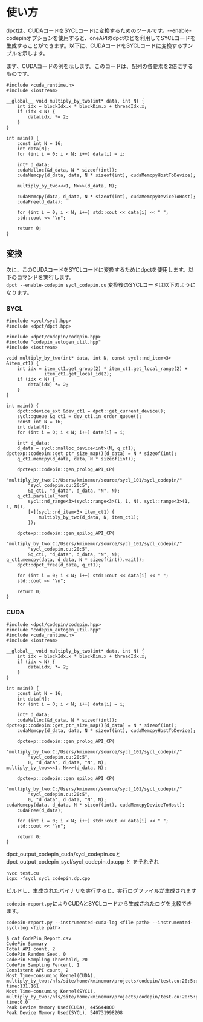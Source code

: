 # 使い方
dpctは、CUDAコードをSYCLコードに変換するためのツールです。--enable-codepinオプションを使用すると、oneAPIのdpctなどを利用してSYCLコードを生成することができます。以下に、CUDAコードをSYCLコードに変換するサンプルを示します。
  
まず、CUDAコードの例を示します。このコードは、配列の各要素を2倍にするものです。  
```
#include <cuda_runtime.h>
#include <iostream>

__global__ void multiply_by_two(int* data, int N) {
    int idx = blockIdx.x * blockDim.x + threadIdx.x;
    if (idx < N) {
        data[idx] *= 2;
    }
}

int main() {
    const int N = 16;
    int data[N];
    for (int i = 0; i < N; i++) data[i] = i;

    int* d_data;
    cudaMalloc(&d_data, N * sizeof(int));
    cudaMemcpy(d_data, data, N * sizeof(int), cudaMemcpyHostToDevice);

    multiply_by_two<<<1, N>>>(d_data, N);

    cudaMemcpy(data, d_data, N * sizeof(int), cudaMemcpyDeviceToHost);
    cudaFree(d_data);

    for (int i = 0; i < N; i++) std::cout << data[i] << " ";
    std::cout << "\n";

    return 0;
}
```
## 変換
次に、このCUDAコードをSYCLコードに変換するためにdpctを使用します。以下のコマンドを実行します。  
```dpct --enable-codepin sycl_codepin.cu```
変換後のSYCLコードは以下のようになります。  

### SYCL
```
#include <sycl/sycl.hpp>
#include <dpct/dpct.hpp>

#include <dpct/codepin/codepin.hpp>
#include "codepin_autogen_util.hpp"
#include <iostream>

void multiply_by_two(int* data, int N, const sycl::nd_item<3> &item_ct1) {
    int idx = item_ct1.get_group(2) * item_ct1.get_local_range(2) +
              item_ct1.get_local_id(2);
    if (idx < N) {
        data[idx] *= 2;
    }
}

int main() {
    dpct::device_ext &dev_ct1 = dpct::get_current_device();
    sycl::queue &q_ct1 = dev_ct1.in_order_queue();
    const int N = 16;
    int data[N];
    for (int i = 0; i < N; i++) data[i] = i;

    int* d_data;
    d_data = sycl::malloc_device<int>(N, q_ct1);
dpctexp::codepin::get_ptr_size_map()[d_data] = N * sizeof(int);
    q_ct1.memcpy(d_data, data, N * sizeof(int));

    dpctexp::codepin::gen_prolog_API_CP(
        "multiply_by_two:C:/Users/kminemur/source/sycl_101/sycl_codepin/"
        "sycl_codepin.cu:20:5",
        &q_ct1, "d_data", d_data, "N", N);
    q_ct1.parallel_for(
        sycl::nd_range<3>(sycl::range<3>(1, 1, N), sycl::range<3>(1, 1, N)),
        [=](sycl::nd_item<3> item_ct1) {
            multiply_by_two(d_data, N, item_ct1);
        });

    dpctexp::codepin::gen_epilog_API_CP(
        "multiply_by_two:C:/Users/kminemur/source/sycl_101/sycl_codepin/"
        "sycl_codepin.cu:20:5",
        &q_ct1, "d_data", d_data, "N", N);
q_ct1.memcpy(data, d_data, N * sizeof(int)).wait();
    dpct::dpct_free(d_data, q_ct1);

    for (int i = 0; i < N; i++) std::cout << data[i] << " ";
    std::cout << "\n";

    return 0;
}
```

### CUDA
```
#include <dpct/codepin/codepin.hpp>
#include "codepin_autogen_util.hpp"
#include <cuda_runtime.h>
#include <iostream>

__global__ void multiply_by_two(int* data, int N) {
    int idx = blockIdx.x * blockDim.x + threadIdx.x;
    if (idx < N) {
        data[idx] *= 2;
    }
}

int main() {
    const int N = 16;
    int data[N];
    for (int i = 0; i < N; i++) data[i] = i;

    int* d_data;
    cudaMalloc(&d_data, N * sizeof(int));
dpctexp::codepin::get_ptr_size_map()[d_data] = N * sizeof(int);
    cudaMemcpy(d_data, data, N * sizeof(int), cudaMemcpyHostToDevice);

    dpctexp::codepin::gen_prolog_API_CP(
        "multiply_by_two:C:/Users/kminemur/source/sycl_101/sycl_codepin/"
        "sycl_codepin.cu:20:5",
        0, "d_data", d_data, "N", N);
multiply_by_two<<<1, N>>>(d_data, N);

    dpctexp::codepin::gen_epilog_API_CP(
        "multiply_by_two:C:/Users/kminemur/source/sycl_101/sycl_codepin/"
        "sycl_codepin.cu:20:5",
        0, "d_data", d_data, "N", N);
cudaMemcpy(data, d_data, N * sizeof(int), cudaMemcpyDeviceToHost);
    cudaFree(d_data);

    for (int i = 0; i < N; i++) std::cout << data[i] << " ";
    std::cout << "\n";

    return 0;
}
```

dpct_output_codepin_cuda/sycl_codepin.cuとdpct_output_codepin_sycl/sycl_codepin.dp.cpp と  をそれぞれ
```
nvcc test.cu
icpx -fsycl sycl_codepin.dp.cpp
```
ビルドし、生成されたバイナリを実行すると、実行ログファイルが生成されます


`codepin-report.py`によりCUDAとSYCLコードから生成されたログを比較できます。
```
codepin-report.py --instrumented-cuda-log <file path> --instrumented-sycl-log <file path>

$ cat CodePin_Report.csv
CodePin Summary
Total API count, 2
CodePin Random Seed, 0
CodePin Sampling Threshold, 20
CodePin Sampling Percent, 1
Consistent API count, 2
Most Time-consuming Kernel(CUDA), multiply_by_two:/nfs/site/home/kminemur/projects/codepin/test.cu:20:5:epilog, time:131.161
Most Time-consuming Kernel(SYCL), multiply_by_two:/nfs/site/home/kminemur/projects/codepin/test.cu:20:5:prolog, time:0.0
Peak Device Memory Used(CUDA), 445644800
Peak Device Memory Used(SYCL), 540731998208
```

